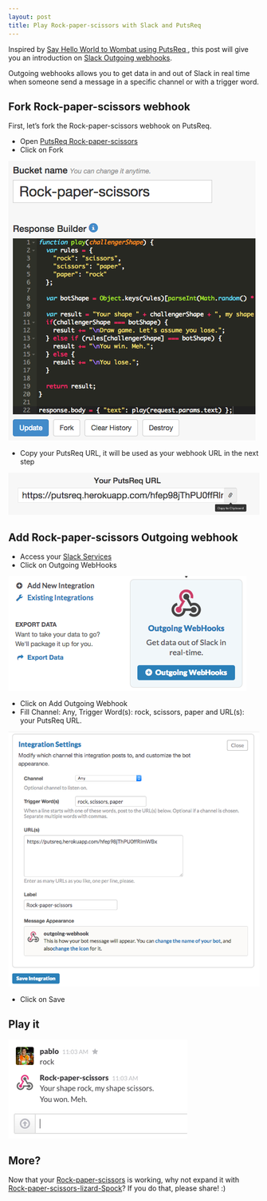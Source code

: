 ```yaml
---
layout: post
title: Play Rock-paper-scissors with Slack and PutsReq
---
```


Inspired by [Say Hello World to Wombat using PutsReq
](https://wombat.co/blog/say-hello-world-to-wombat-using-putsreq), this post will give you an introduction on [Slack Outgoing webhooks](https://my.slack.com/services/new/outgoing-webhook). 

Outgoing webhooks allows you to get data in and out of Slack in real time when someone send a message in a specific channel or with a trigger word.

## Fork Rock-paper-scissors webhook

First, let’s fork the Rock-paper-scissors webhook on PutsReq.

* Open [PutsReq Rock-paper-scissors](https://putsreq.herokuapp.com/hfep98jThPU0ffRlmWBx/inspect)
* Click on Fork

![](/assets/images/posts/slack-putsreq/putsreq-fork.png)

* Copy your PutsReq URL, it will be used as your webhook URL in the next step

![](/assets/images/posts/slack-putsreq/copy-putsreq-url.png)

## Add Rock-paper-scissors Outgoing webhook

* Access your [Slack Services](https://my.slack.com/services/new)
* Click on Outgoing WebHooks

![](/assets/images/posts/slack-putsreq/outgoing-webhooks.png)

* Click on Add Outgoing Webhook
* Fill Channel: Any, Trigger Word(s): rock, scissors, paper and URL(s): your PutsReq URL.

![](/assets/images/posts/slack-putsreq/integration-settings.png)

* Click on Save

## Play it

![](/assets/images/posts/slack-putsreq/play.png)

## More?

Now that your [Rock-paper-scissors](https://en.wikipedia.org/wiki/Rock-paper-scissors) is working, why not expand it with [Rock-paper-scissors-lizard-Spock](https://en.wikipedia.org/wiki/Rock-paper-scissors-lizard-Spock)? If you do that, please share! :)
